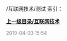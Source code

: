 /互联网技术/测试 索引：


**[上一级目录/互联网技术](/互联网技术/index.md)**


<font size=2 color='grey'> 2019-04-03 15:54 </font>